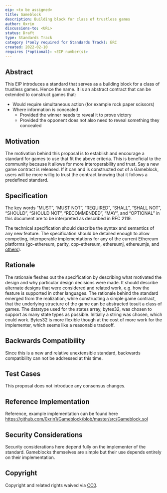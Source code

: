 ```yaml
---
eip: <to be assigned>
title: Gameblock
description: Building block for class of trustless games
author: 0xrin
discussions-to: <URL>
status: Draft
type: Standards Track
category (*only required for Standards Track): ERC
created: 2022-02-10
requires (*optional): <EIP number(s)>
---
```


## Abstract
This EIP introduces a standard that serves as a building block for a class of trustless games. Hence the name.
It is an abstract contract that can be extended to construct games that:
- Would require simultaneous action (for example rock paper scissors)
- Where information is concealed
  - Provided the winner needs to reveal it to prove victory
  - Provided the opponent does not also need to reveal something they concealed

## Motivation
The motivation behind this proposal is to establish and encourage a standard for games to use that fit the above criteria.
This is beneficial to the community because it allows for more interoperability and trust.
Say a new game contract is released. If it can and is constructed out of a Gameblock, users will be more willig to trust the contract knowing that it follows a predefined standard.

## Specification
The key words “MUST”, “MUST NOT”, “REQUIRED”, “SHALL”, “SHALL NOT”, “SHOULD”, “SHOULD NOT”, “RECOMMENDED”, “MAY”, and “OPTIONAL” in this document are to be interpreted as described in RFC 2119.

The technical specification should describe the syntax and semantics of any new feature. The specification should be detailed enough to allow competing, interoperable implementations for any of the current Ethereum platforms (go-ethereum, parity, cpp-ethereum, ethereumj, ethereumjs, and [others](https://github.com/ethereum/wiki/wiki/Clients)).

## Rationale
The rationale fleshes out the specification by describing what motivated the design and why particular design decisions were made. It should describe alternate designs that were considered and related work, e.g. how the feature is supported in other languages.
The rationale behind the standard emerged from the realization, while constructing a simple game contract, that the underlying structure of the game can be abstracted tosuit a class of games.
The datatype used for the states array, bytes32, was chosen to support as many state types as possible. Initially a string was chosen, which could work. Bytes32 is more flexible though at the cost of more work for the implementer, which seems like a reasonable tradeoff.


## Backwards Compatibility
Since this is a new and relative unextensible standard, backwards compatibility can not be addressed at this time.

## Test Cases
This proposal does not introduce any consensus changes.

## Reference Implementation
Reference, example implementation can be found here https://github.com/0xrin1/Gameblock/blob/master/src/Gameblock.sol

## Security Considerations
Security considerations here depend fully on the implementer of the standard.
Gameblocks themselves are simple but their use depends entirely on their implementation.

## Copyright
Copyright and related rights waived via [CC0](https://creativecommons.org/publicdomain/zero/1.0/).
